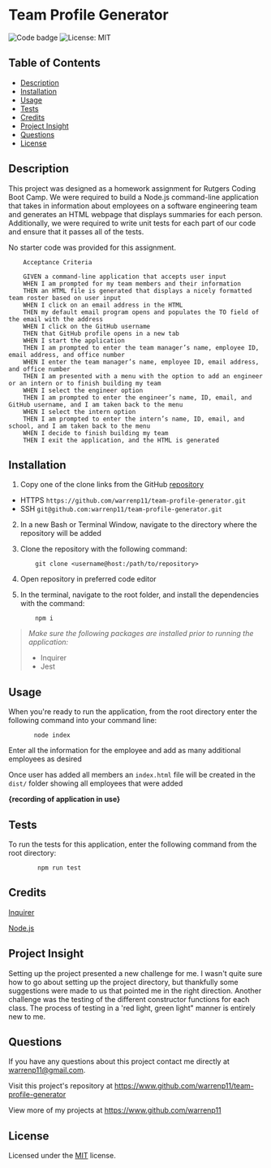 # Team Profile Generator
![Code badge](https://img.shields.io/github/languages/top/warrenp11/professional-readme-generator) 
![License: MIT](https://img.shields.io/badge/License-MIT-yellow.svg)

## Table of Contents
* [Description](#description)
* [Installation](#installation)
* [Usage](#usage)
* [Tests](#tests)
* [Credits](#credits)
* [Project Insight](#project-insight)
* [Questions](#questions)
* [License](#license)

## Description
This project was designed as a homework assignment for Rutgers Coding Boot Camp. We were required to build a Node.js command-line application that takes in information about employees on a software engineering team and generates an HTML webpage that displays summaries for each person. Additionally, we were required to write unit tests for each part of our code and ensure that it passes all of the tests. 

No starter code was provided for this assignment.

        Acceptance Criteria

        GIVEN a command-line application that accepts user input
        WHEN I am prompted for my team members and their information
        THEN an HTML file is generated that displays a nicely formatted team roster based on user input
        WHEN I click on an email address in the HTML
        THEN my default email program opens and populates the TO field of the email with the address
        WHEN I click on the GitHub username
        THEN that GitHub profile opens in a new tab
        WHEN I start the application
        THEN I am prompted to enter the team manager’s name, employee ID, email address, and office number
        WHEN I enter the team manager’s name, employee ID, email address, and office number
        THEN I am presented with a menu with the option to add an engineer or an intern or to finish building my team
        WHEN I select the engineer option
        THEN I am prompted to enter the engineer’s name, ID, email, and GitHub username, and I am taken back to the menu
        WHEN I select the intern option
        THEN I am prompted to enter the intern’s name, ID, email, and school, and I am taken back to the menu
        WHEN I decide to finish building my team
        THEN I exit the application, and the HTML is generated

## Installation
1. Copy one of the clone links from the GitHub [repository](https://www.github.com/warrenp11/team-profile-generator)
* HTTPS `https://github.com/warrenp11/team-profile-generator.git`
* SSH  `git@github.com:warrenp11/team-profile-generator.git` 

2. In a new Bash or Terminal Window, navigate to the directory where the repository will be added

3. Clone the repository with the following command:

           git clone <username@host:/path/to/repository>

4. Open repository in preferred code editor

5. In the terminal, navigate to the root folder, and install the dependencies with the command:

           npm i

>*Make sure the following packages are installed prior to running the application:*
>* Inquirer
>* Jest


## Usage
When you're ready to run the application, from the root directory enter the following command into your command line:

           node index

Enter all the information for the employee and add as many additional employees as desired

Once user has added all members an `index.html` file will be created in the `dist/` folder showing all employees that were added

**{recording of application in use}**

## Tests
To run the tests for this application, enter the following command from the root directory:

            npm run test

## Credits
[Inquirer](https://www.npmjs.com/package/inquirer)

[Node.js](https://nodejs.org/en/docs/)

## Project Insight
Setting up the project presented a new challenge for me. I wasn't quite sure how to go about setting up the project directory, but thankfully some suggestions were made to us that pointed me in the right direction. Another challenge was the testing of the different constructor functions for each class. The process of testing in a 'red light, green light" manner is entirely new to me.


## Questions
If you have any questions about this project contact me directly at warrenp11@gmail.com. 
  
Visit this project's repository at https://www.github.com/warrenp11/team-profile-generator

View more of my projects at https://www.github.com/warrenp11

## License
Licensed under the [MIT](./license.txt/) license.